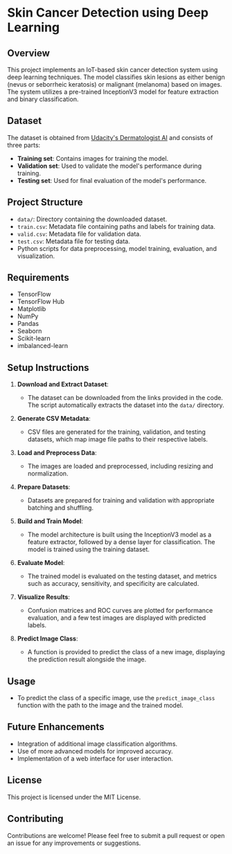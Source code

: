 # Skin Cancer Detection using Deep Learning

## Overview
This project implements an IoT-based skin cancer detection system using deep learning techniques. The model classifies skin lesions as either benign (nevus or seborrheic keratosis) or malignant (melanoma) based on images. The system utilizes a pre-trained InceptionV3 model for feature extraction and binary classification.

## Dataset
The dataset is obtained from [Udacity's Dermatologist AI](https://github.com/udacity/dermatologist-ai) and consists of three parts:
- **Training set**: Contains images for training the model.
- **Validation set**: Used to validate the model's performance during training.
- **Testing set**: Used for final evaluation of the model's performance.

## Project Structure
- `data/`: Directory containing the downloaded dataset.
- `train.csv`: Metadata file containing paths and labels for training data.
- `valid.csv`: Metadata file for validation data.
- `test.csv`: Metadata file for testing data.
- Python scripts for data preprocessing, model training, evaluation, and visualization.

## Requirements
- TensorFlow
- TensorFlow Hub
- Matplotlib
- NumPy
- Pandas
- Seaborn
- Scikit-learn
- imbalanced-learn

## Setup Instructions

1. **Download and Extract Dataset**: 
   - The dataset can be downloaded from the links provided in the code. The script automatically extracts the dataset into the `data/` directory.

2. **Generate CSV Metadata**:
   - CSV files are generated for the training, validation, and testing datasets, which map image file paths to their respective labels.

3. **Load and Preprocess Data**:
   - The images are loaded and preprocessed, including resizing and normalization.

4. **Prepare Datasets**:
   - Datasets are prepared for training and validation with appropriate batching and shuffling.

5. **Build and Train Model**:
   - The model architecture is built using the InceptionV3 model as a feature extractor, followed by a dense layer for classification. The model is trained using the training dataset.

6. **Evaluate Model**:
   - The trained model is evaluated on the testing dataset, and metrics such as accuracy, sensitivity, and specificity are calculated.

7. **Visualize Results**:
   - Confusion matrices and ROC curves are plotted for performance evaluation, and a few test images are displayed with predicted labels.

8. **Predict Image Class**:
   - A function is provided to predict the class of a new image, displaying the prediction result alongside the image.

## Usage
- To predict the class of a specific image, use the `predict_image_class` function with the path to the image and the trained model.

## Future Enhancements
- Integration of additional image classification algorithms.
- Use of more advanced models for improved accuracy.
- Implementation of a web interface for user interaction.

## License
This project is licensed under the MIT License.

## Contributing
Contributions are welcome! Please feel free to submit a pull request or open an issue for any improvements or suggestions.
